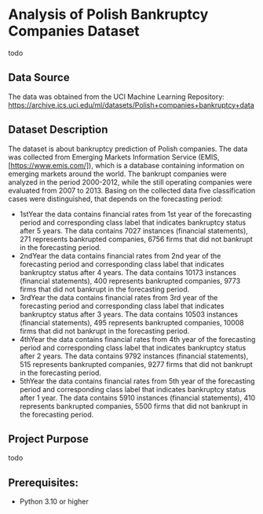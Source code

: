 # Analysis of Polish Bankruptcy Companies Dataset
todo

## Data Source
The data was obtained from the UCI Machine Learning Repository: https://archive.ics.uci.edu/ml/datasets/Polish+companies+bankruptcy+data

## Dataset Description
The dataset is about bankruptcy prediction of Polish companies. The data was collected from Emerging Markets Information Service (EMIS, [https://www.emis.com/]), which is a database containing information on emerging markets around the world. The bankrupt companies were analyzed in the period 2000-2012, while the still operating companies were evaluated from 2007 to 2013.
Basing on the collected data five classification cases were distinguished, that depends on the forecasting period:
- 1stYear the data contains financial rates from 1st year of the forecasting period and corresponding class label that indicates bankruptcy status after 5 years. The data contains 7027 instances (financial statements), 271 represents bankrupted companies, 6756 firms that did not bankrupt in the forecasting period.
- 2ndYear the data contains financial rates from 2nd year of the forecasting period and corresponding class label that indicates bankruptcy status after 4 years. The data contains 10173 instances (financial statements), 400 represents bankrupted companies, 9773 firms that did not bankrupt in the forecasting period.
- 3rdYear the data contains financial rates from 3rd year of the forecasting period and corresponding class label that indicates bankruptcy status after 3 years. The data contains 10503 instances (financial statements), 495 represents bankrupted companies, 10008 firms that did not bankrupt in the forecasting period.
- 4thYear the data contains financial rates from 4th year of the forecasting period and corresponding class label that indicates bankruptcy status after 2 years. The data contains 9792 instances (financial statements), 515 represents bankrupted companies, 9277 firms that did not bankrupt in the forecasting period.
- 5thYear the data contains financial rates from 5th year of the forecasting period and corresponding class label that indicates bankruptcy status after 1 year. The data contains 5910 instances (financial statements), 410 represents bankrupted companies, 5500 firms that did not bankrupt in the forecasting period.
 
## Project Purpose
todo

## Prerequisites:
- Python 3.10 or higher
